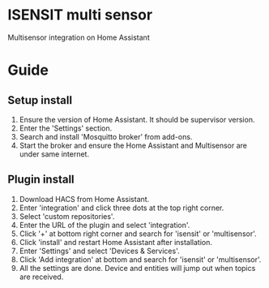 # ISENSIT multi sensor
Multisensor integration on Home Assistant

# Guide
## Setup install
 1. Ensure the version of Home Assistant. It should be supervisor version.
 2. Enter the 'Settings' section. 
 3. Search and install 'Mosquitto broker' from add-ons.
 4. Start the broker and ensure the Home Assistant and Multisensor are under same internet.

## Plugin install
 1. Download HACS from Home Assistant.
 2. Enter 'integration' and click three dots at the top right corner.
 3. Select 'custom repositories'.
 4. Enter the URL of the plugin and select 'integration'.
 5. Click '+' at bottom right corner and search for 'isensit' or 'multisensor'.
 6. Click 'install' and restart Home Assistant after installation.
 7. Enter 'Settings' and select 'Devices & Services'.
 8. Click 'Add integration' at bottom and search for 'isensit' or 'multisensor'.
 9. All the settings are done. Device and entities will jump out when topics are received.
